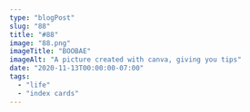 ```yaml
---
type: "blogPost"
slug: "88"
title: "#88"
image: "88.png"
imageTitle: "BOOBAE"
imageAlt: "A picture created with canva, giving you tips"
date: "2020-11-13T00:00:00-07:00"
tags:
  - "life"
  - "index cards"
---
```

